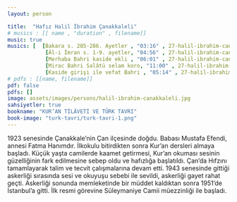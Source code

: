 ```yaml
---
layout: person

title:  "Hafız Halil İbrahim Çanakkaleli"
# musics : [[ name , "duration" , filename]]
music: true
musics: [  [Bakara s. 285-286. Ayetler , "03:16" , 27-halil-ibrahim-canakkaleli/1],
            [Âl-i İmran s. 1-9. ayetler, "04:56" , 27-halil-ibrahim-canakkaleli/2],
            [Merhaba Bahri kaside ekli , "06:01" , 27-halil-ibrahim-canakkaleli/3],
            [Mirac Bahri Salâtü selam koro, "11:00" , 27-halil-ibrahim-canakkaleli/4],
            [Kaside girişi ile vefat Bahri , "05:14" , 27-halil-ibrahim-canakkaleli/5]]
# pdfs : [[name, filename]]
pdf: false
pdfs: []
image: assets/images/persons/halil-ibrahim-canakkaleli.jpg
sahsiyetler: true
bookname: "KUR’AN TİLÂVETİ VE TÜRK TAVRI"
book-image: "turk-tavri/turk-tavri-1.png"
---
```


1923 senesinde Çanakkale’nin Çan ilçesinde doğdu. Babası Mustafa Efendi, annesi Fatma Hanımdır. 
İlkokulu bitirdikten sonra Kur’an dersleri almaya başladı. Küçük yaşta camilerde kaamet getirmesi, Kur’an okuması sesinin güzelliğinin fark edilmesine sebep oldu ve hafızlığa başlatıldı. Çan’da Hıfzını tamamlayarak talim ve tecvit çalışmalarına devam etti. 
1943 senesinde gittiği askerliği sırasında sesi ve okuyuşu sebebi ile sevildi, askerliği gayet rahat geçti. 
Askerliği sonunda memleketinde bir müddet kaldıktan sonra 1951’de İstanbul’a gitti. İlk resmi görevine Süleymaniye Camii müezzinliği ile başladı.
